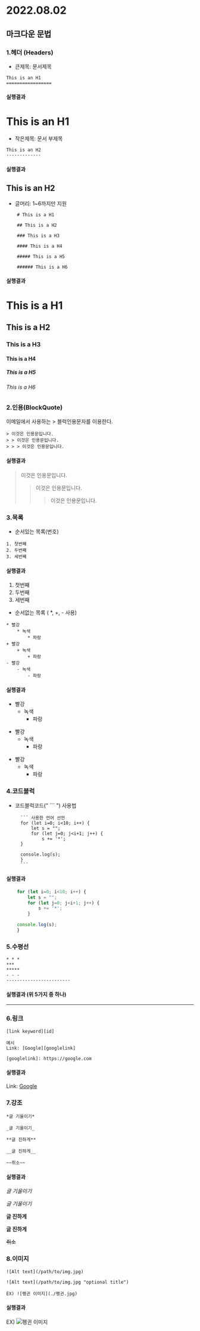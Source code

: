 # 2022.08.02
## 마크다운 문법
### 1.헤더 (Headers)
   * 큰제목: 문서제목
  
    This is an H1
    =================
#### 실행결과
This is an H1
=============
   * 작은제목: 문서 부제목
  
    This is an H2
    -------------
#### 실행결과
This is an H2
-------------
 * 글머리: 1~6까지만 지원
```   
    # This is a H1
    
    ## This is a H2
    
    ### This is a H3
    
    #### This is a H4
    
    ##### This is a H5
    
    ###### This is a H6
```
#### 실행결과
# This is a H1
    
## This is a H2
    
### This is a H3
    
#### This is a H4
    
##### This is a H5
    
###### This is a H6

### 2.인용(BlockQuote)
이메일에서 사용하는 > 블럭인용문자를 이용한다.
```
> 이것은 인용문입니다.
> > 이것은 인용문입니다.
> > > 이것은 인용문입니다.
```
#### 실행결과
> 이것은 인용문입니다.
> > 이것은 인용문입니다.
> > > 이것은 인용문입니다.

### 3.목록
* 순서있는 목록(번호)
```
1. 첫번째
2. 두번째
3. 세번째
```
#### 실행결과
1. 첫번째
2. 두번째
3. 세번째
* 순서없는 목록 ( *, +, - 사용)
```
* 빨강
    * 녹색
        * 파랑
+ 빨강
    + 녹색
        + 파랑
- 빨강
    - 녹색
        - 파랑
```
#### 실행결과

* 빨강
    * 녹색
        * 파랑
+ 빨강
    + 녹색
        + 파랑
- 빨강
    - 녹색
        - 파랑

### 4.코드블럭
* 코드블럭코드(" ``` ") 사용법

        ``` 사용한 언어 선언
        for (let i=0; i<10; i++) {
            let s = "";
            for (let j=0; j<i+1; j++) {
                s += '*';
        }

        console.log(s);
        }   
        ```
#### 실행결과        

``` javascript
    for (let i=0; i<10; i++) {
        let s = "";
        for (let j=0; j<i+1; j++) {
            s += '*';
        }

    console.log(s);
    }   
```

### 5.수평선
```
* * *
***
*****
- - -
------------------------
```

#### 실행결과 (위 5가지 중 하나)
  
* * *


### 6.링크

```
[link keyword][id]

예시
Link: [Google][googlelink]

[googlelink]: https://google.com
```
#### 실행결과
Link: [Google][googlelink]

[googlelink]: https://google.com

### 7.강조
```
*글 기울이기*

_글 기울이기_

**글 진하게**

__글 진하게__

~~취소~~
```

#### 실행결과

*글 기울이기*

_글 기울이기_

**글 진하게**

__글 진하게__
  
~~취소~~

### 8.이미지
```
![Alt text](/path/to/img.jpg)

![Alt text](/path/to/img.jpg "optional title")

EX) ![펭귄 이미지](./펭귄.jpg)
```
#### 실행결과

EX) ![펭귄 이미지](./펭귄.jpg)


